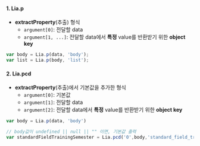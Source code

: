 #### 1. Lia.p
- **extractProperty**(추출) 형식
	- `argument[0]`: 전달할 data
	- `argument[1, ...]`: 전달할 data에서 **특정** value를 반환받기 위한 **object key** 

```javascript
var body = Lia.p(data, 'body');  
var list = Lia.p(body, 'list');
```


#### 2. Lia.pcd
- **extractProperty**(추출)에서 기본값을 추가한 형식
	- `argument[0]`: 기본값
	- `argument[1]`: 전달할 data
	- `argument[2]`: 전달할 data에서 **특정** value를 반환받기 위한 **object key** 

```javascript
var body = Lia.p(data, 'body')  

// body값이 undefined || null || "" 이면, 기본값 출력
var standardFieldTrainingSemester = Lia.pcd('0',body,'standard_field_training_semester')
```